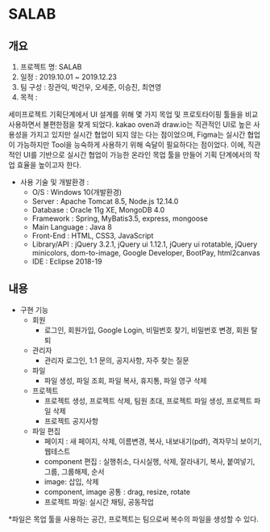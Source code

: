 # SALAB

## 개요
1. 프로젝트 명: SALAB
2. 일정 : 2019.10.01 ~ 2019.12.23
3. 팀 구성 : 장관익, 박건우, 오세준, 이승진, 최연영
4. 목적 : 


  세미프로젝트 기획단계에서 UI 설계를 위해 몇 가지 목업 및 프로토타이핑 툴들을 비교 사용하면서 불편한점을 찾게 되었다. 
kakao oven과 draw.io는 직관적인 UI로 높은 사용성을 가지고 있지만 실시간 협업이 되지 않는 다는 점이었으며, Figma는 실시간 협업이 가능하지만
Tool을 능숙하게 사용하기 위해 숙달이 필요하다는 점이었다. 이에, 직관적인 UI를 기반으로 실시간 협업이 가능한 온라인 목업 툴을 만들어
기획 단계에서의 작업 효율을 높이고자 한다.


- 사용 기술 및 개발환경 :
  + O/S : Windows 10(개발환경)
  + Server : Apache Tomcat 8.5, Node.js 12.14.0
  + Database : Oracle 11g XE, MongoDB 4.0
  + Framework : Spring, MyBatis3.5, express, mongoose
  + Main Language : Java 8
  + Front-End : HTML, CSS3, JavaScript
  + Library/API : jQuery 3.2.1, jQuery ui 1.12.1, jQuery ui rotatable, jQuery minicolors, dom-to-image, Google Developer, BootPay, html2canvas
  + IDE : Eclipse 2018-19

## 내용
- 구현 기능
  + 회원
    * 로그인, 회원가입, Google Login, 비밀번호 찾기, 비밀번호 변경, 회원 탈퇴
  + 관리자
    * 관리자 로그인, 1:1 문의, 공지사항, 자주 찾는 질문
  + 파일
    * 파일 생성, 파일 조회, 파일 복사, 휴지통, 파일 영구 삭제
  + 프로젝트
    * 프로젝트 생성, 프로젝트 삭제, 팀원 초대, 프로젝트 파일 생성, 프로젝트 파일 삭제
    * 프로젝트 공지사항
  + 파일 편집
    * 페이지 : 새 페이지, 삭제, 이름변경, 복사, 내보내기(pdf), 격자무늬 보이기, 웹테스트
    * component 편집 : 실행취소, 다시실행, 삭제, 잘라내기, 복사, 붙여넣기, 그룹, 그룹해제, 순서
    * image: 삽입, 삭제
    * component, image 공통 : drag, resize, rotate
    * 프로젝트 파일: 실시간 채팅, 공동작업
    
    
*파일은 목업 툴을 사용하는 공간, 프로젝트는 팀으로써 복수의 파일을 생성할 수 있다.
